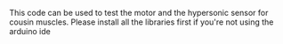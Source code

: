 This code can be used to test the motor and the hypersonic sensor for cousin muscles.
Please install all the libraries first if you're not using the arduino ide
